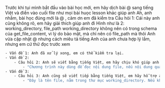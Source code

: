 Trước khi tụi mình bắt đầu vào bài học mới, em hãy dịch bài @ sang tiếng Việt và điền vào cuối file như mọi bài huọc lesson khác giúp anh
Ah, anh nhầm, bài học đúng mới là @ , cảm ơn em đã kiểm tra
Câu hỏi 1: Cái này anh cũng không rõ, em hãy giải thích giúp anh đi
Hình như là 2: working_directory, file_path
working_directory không nên có trong schema của get_file_content, vì lý do bảo mật, mà chỉ nên có file_path mà thôi
Anh vừa cập nhật @ nhưng cách miêu tả tiếng Anh của anh chưa hợp lý lắm, nhưng em cứ thử đọc trước xem
```bash
- Vấn đề 1: Anh đã xử lý xong, em có thể kiểm tra lại.
- Vấn đề 2:
    - Câu hỏi 2: Anh sẽ viết bằng tiếng Việt, em hãy chịu khó giúp anh sửa lại bằng tiếng Anh nhé:
        - "Chương trình này dùng để đọc nội dung file, nếu nội dung quá dài, chương trình sẽ tự động chia nhỏ thành 10k ký tự để LLM không bị quá tải, tất cả file sẽ bị giới hạn trong working_directory"
- Vấn đề 3:
    - Câu hỏi 3: Anh cũng sẽ viết tiếp bằng tiếng Việt, em hãy hỗ trợ anh sửa lại bằng tiếng Anh nhé:
        - "Đây là tên file, nằm trong thư mục working_directory. Nếu không có file, hãy thử truy cập bằng các tên file khác hoặc liệt kê tất cả file trong thư mục xem là có tên nào gần giống với tên cần tìm không."
```

